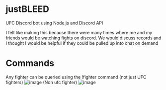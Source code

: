 # justBLEED
UFC Discord bot using Node.js and Discord API

I felt like making this because there were many times where me and my friends would be watching fights on discord. We would discuss records and I thought I would be helpful if they could be pulled up into chat on demand

# Commands

Any fighter can be queried using the !fighter command (not just UFC fighters)
![image](https://user-images.githubusercontent.com/64183081/117523682-c4ef1b80-b00d-11eb-8bb0-5a7f50955cc5.png)
(Non ufc fighter)
![image](https://user-images.githubusercontent.com/64183081/117523721-fa940480-b00d-11eb-96db-81e9c4da2457.png)


